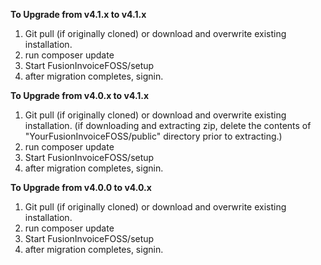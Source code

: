 **To Upgrade from v4.1.x to v4.1.x**
1. Git pull (if originally cloned) or download and overwrite existing installation.
2. run composer update
3. Start FusionInvoiceFOSS/setup
4. after migration completes, signin.


**To Upgrade from v4.0.x to v4.1.x**
1. Git pull (if originally cloned) or download and overwrite existing installation.
   (if downloading and extracting zip, delete the contents of "YourFusionInvoiceFOSS/public" directory prior to extracting.)
2. run composer update
3. Start FusionInvoiceFOSS/setup
4. after migration completes, signin.

**To Upgrade from v4.0.0 to v4.0.x**
1. Git pull (if originally cloned) or download and overwrite existing installation.
2. run composer update
3. Start FusionInvoiceFOSS/setup
4. after migration completes, signin.
